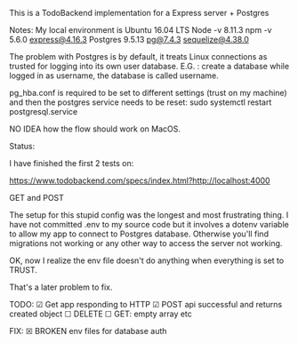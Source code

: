This is a TodoBackend implementation for a Express server + Postgres

Notes:
My local environment is Ubuntu 16.04 LTS
Node -v 8.11.3
npm -v 5.6.0
express@4.16.3
Postgres 9.5.13
pg@7.4.3
sequelize@4.38.0


The problem with Postgres is by default, it treats Linux connections
as trusted for logging into its own user database.
E.G. : create a database while logged in as username, the database
is called username.

pg_hba.conf is required to be set to different settings (trust on my machine)
and then the postgres service needs to be reset:
sudo systemctl restart postgresql.service

NO IDEA how the flow should work on MacOS.

Status:

I have finished the first 2 tests on:

https://www.todobackend.com/specs/index.html?http://localhost:4000

GET and POST

The setup for this stupid config was the longest and most frustrating thing.
I have not committed .env to my source code but it involves a dotenv variable
to allow my app to connect to Postgres database. Otherwise you'll find 
migrations not working or any other way to access the server not working.

OK, now I realize the env file doesn't do anything when everything is set to TRUST.

That's a later problem to fix.

TODO:
☑ Get app responding to HTTP
☑ POST api successful and returns created object
☐ DELETE 
☐ GET: empty array
etc

FIX:
☒ BROKEN env files for database auth

